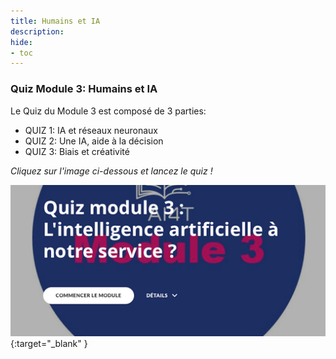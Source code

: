 ```yaml
---
title: Humains et IA
description:
hide:
- toc
---
```


### Quiz Module 3: Humains et IA

Le Quiz du Module 3 est composé de 3 parties:

- QUIZ 1: IA et réseaux neuronaux
- QUIZ 2: Une IA, aide à la décision
- QUIZ 3: Biais et créativité

_Cliquez sur l'image ci-dessous et lancez le quiz !_

[![Quiz Module 3: Humains et IA](../Images/AI4T-quiz-module3.png)](Quiz-3-ressources/HTML/AI4T-quiz-module-3-lintelligence-artificielle-a-notre-service-html/index.html#/lessons/0BzyyBsBtYAMIu56G1E_wOoZGuIscZop){:target="_blank" }
